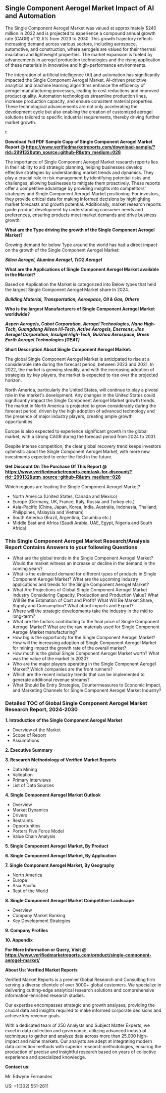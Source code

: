 <h2>Single Component Aerogel Market Impact of AI and Automation</h2><p>The Single Component Aerogel Market was valued at approximately $240 million in 2022 and is projected to experience a compound annual growth rate (CAGR) of 12.5% from 2023 to 2030. This growth trajectory reflects increasing demand across various sectors, including aerospace, automotive, and construction, where aerogels are valued for their thermal insulation and lightweight properties. The market expansion is fueled by advancements in aerogel production technologies and the rising application of these materials in innovative and high-performance environments.</p><p>The integration of artificial intelligence (AI) and automation has significantly impacted the Single Component Aerogel Market. AI-driven predictive analytics and machine learning algorithms enhance the efficiency of aerogel manufacturing processes, leading to cost reductions and improved product quality. Automation technologies streamline production lines, increase production capacity, and ensure consistent material properties. These technological advancements are not only accelerating the development cycle but also enabling the creation of customized aerogel solutions tailored to specific industrial requirements, thereby driving further market growth.</p>t</p><p id="" class=""><strong>Download Full PDF Sample Copy of Single Component Aerogel Market Report @ <a href="https://www.verifiedmarketreports.com/download-sample/?rid=299132&utm_source=github-R&utm_medium=028" target="_blank">https://www.verifiedmarketreports.com/download-sample/?rid=299132&utm_source=github-R&utm_medium=028</a></strong></p><p>The importance of&nbsp;Single Component Aerogel Market research reports lies in their ability to aid strategic planning, helping businesses develop effective strategies by understanding market trends and dynamics. They play a crucial role in risk management by identifying potential risks and challenges, allowing businesses to mitigate them proactively. These reports offer a competitive advantage by providing insights into competitors' strategies and Single Component Aerogel Market positioning. For investors, they provide critical data for making informed decisions by highlighting market forecasts and growth potential. Additionally, market research reports guide product development by understanding consumer needs and preferences, ensuring products meet market demands and drive business growth.</p><p><strong>What are the&nbsp;Type driving the growth of the Single Component Aerogel Market?</strong></p><p id="" class="">Growing demand for below Type around the world has had a direct impact on the growth of the Single Component Aerogel Market:</p><em><strong>Silica Aerogel, Alumina Aerogel, TiO2 Aerogel</strong></em></p><strong>What are the&nbsp;Applications&nbsp;of Single Component Aerogel Market available in the Market?</strong></p><p id="" class="">Based on Application the Market is categorized into Below types that held the largest Single Component Aerogel Market share In 2024.</p><em><strong>Building Material, Transportation, Aerospace, Oil & Gas, Others</strong></em></p><strong>Who is the largest Manufacturers of Single Component Aerogel Market worldwide?</strong></p><p><em><strong>Aspen Aerogels, Cabot Corporation, Aerogel Technologies, Nano High-Tech, Guangdong Alison Hi-Tech, Active Aerogels, Enersens, Jios Aerogel Corporation, Insulgel High-Tech, Guizhou Aerospace, Green Earth Aerogel Technologies (GEAT)</strong></em></p><p id="" class=""><strong>Short Description About Single Component Aerogel Market:</strong></p><p>The global Single Component Aerogel Market is anticipated to rise at a considerable rate during the forecast period, between 2023 and 2031. In 2022, the market is growing steadily, and with the increasing adoption of strategies by key players, the market is expected to rise over the projected horizon.</p><p>North America, particularly the United States, will continue to play a pivotal role in the market's development. Any changes in the United States could significantly impact the Single Component Aerogel Market growth trends. The market in North America is projected to grow considerably during the forecast period, driven by the high adoption of advanced technology and the presence of major industry players, creating ample growth opportunities.</p><p>Europe is also expected to experience significant growth in the global market, with a strong CAGR during the forecast period from 2024 to 2031.</p><p>Despite intense competition, the clear global recovery trend keeps investors optimistic about the Single Component Aerogel Market, with more new investments expected to enter the field in the future.</p><p id="" class=""><strong>Get Discount On The Purchase Of This Report @ <a href="https://www.verifiedmarketreports.com/ask-for-discount/?rid=299132&utm_source=github-R&utm_medium=028" target="_blank">https://www.verifiedmarketreports.com/ask-for-discount/?rid=299132&utm_source=github-R&utm_medium=028</a></strong></p>Which regions are leading the Single Component Aerogel Market?</p><ul><li>North America (United States, Canada and Mexico)</li><li>Europe (Germany, UK, France, Italy, Russia and Turkey etc.)</li><li>Asia-Pacific (China, Japan, Korea, India, Australia, Indonesia, Thailand, Philippines, Malaysia and Vietnam)</li><li>South America (Brazil, Argentina, Columbia etc.)</li><li>Middle East and Africa (Saudi Arabia, UAE, Egypt, Nigeria and South Africa)</li></ul><h3 id="" class="">This Single Component Aerogel Market Research/Analysis Report Contains Answers to your following Questions</h3><ul><li>What are the global trends in the Single Component Aerogel Market? Would the market witness an increase or decline in the demand in the coming years?</li><li>What is the estimated demand for different types of products in Single Component Aerogel Market? What are the upcoming industry applications and trends for the Single Component Aerogel Market?</li><li>What Are Projections of Global Single Component Aerogel Market Industry Considering Capacity, Production and Production Value? What Will Be the Estimation of Cost and Profit? What Will Be Market Share, Supply and Consumption? What about imports and Export?</li><li>Where will the strategic developments take the industry in the mid to long-term?</li><li>What are the factors contributing to the final price of Single Component Aerogel Market? What are the raw materials used for Single Component Aerogel Market manufacturing?</li><li>How big is the opportunity for the Single Component Aerogel Market? How will the increasing adoption of Single Component Aerogel Market for mining impact the growth rate of the overall market?</li><li>How much is the global Single Component Aerogel Market worth? What was the value of the market In 2020?</li><li>Who are the major players operating in the Single Component Aerogel Market? Which companies are the front runners?</li><li>Which are the recent industry trends that can be implemented to generate additional revenue streams?</li><li>What Should Be Entry Strategies, Countermeasures to Economic Impact, and Marketing Channels for Single Component Aerogel Market Industry?</li></ul><h3 id="" class="">Detailed TOC of Global Single Component Aerogel Market Research Report, 2024-2030</h3><p id="" class=""><strong>1. Introduction of the Single Component Aerogel Market</strong></p><ul><li>Overview of the Market</li><li>Scope of Report</li><li>Assumptions</li></ul><p id="" class=""><strong>2. Executive Summary</strong></p><p id="" class=""><strong>3. Research Methodology of Verified Market Reports</strong></p><ul><li>Data Mining</li><li>Validation</li><li>Primary Interviews</li><li>List of Data Sources</li></ul><p id="" class=""><strong>4. Single Component Aerogel Market Outlook</strong></p><ul><li>Overview</li><li>Market Dynamics</li><li>Drivers</li><li>Restraints</li><li>Opportunities</li><li>Porters Five Force Model</li><li>Value Chain Analysis</li></ul><p id="" class=""><strong>5. Single Component Aerogel Market, By Product</strong></p><p id="" class=""><strong>6. Single Component Aerogel Market, By Application</strong></p><p id="" class=""><strong>7. Single Component Aerogel Market, By Geography</strong></p><ul><li>North America</li><li>Europe</li><li>Asia Pacific</li><li>Rest of the World</li></ul><p id="" class=""><strong>8. Single Component Aerogel Market Competitive Landscape</strong></p><ul><li>Overview</li><li>Company Market Ranking</li><li>Key Development Strategies</li></ul><p id="" class=""><strong>9. Company Profiles</strong></p><p id="" class=""><strong>10. Appendix</strong></p><p id="" class=""><strong>For More Information or Query, Visit @ <a href="https://www.verifiedmarketreports.com/product/single-component-aerogel-market/" target="_blank">https://www.verifiedmarketreports.com/product/single-component-aerogel-market/</a></strong></p><p id="" class=""><strong>About Us: Verified Market Reports</strong></p><p id="" class="">Verified Market Reports is a premier Global Research and Consulting firm serving a diverse clientele of over 5000+ global customers. We specialize in delivering cutting-edge analytical research solutions and comprehensive information-enriched research studies.</p><p id="" class="">Our expertise encompasses strategic and growth analyses, providing the crucial data and insights required to make informed corporate decisions and achieve key revenue goals.</p><p id="" class="">With a dedicated team of 250 Analysts and Subject Matter Experts, we excel in data collection and governance, utilizing advanced industrial techniques to gather and analyze data across more than 25,000 high-impact and niche markets. Our analysts are adept at integrating modern data collection methods with superior research methodologies, ensuring the production of precise and insightful research based on years of collective experience and specialized knowledge.</p><p id="" class=""><strong>Contact us:</strong></p><p id="" class="">Mr. Edwyne Fernandes</p><p id="" class="">US: +1(302) 551-2611</p>